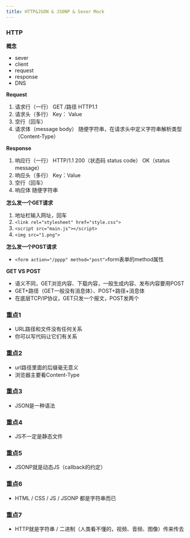 ```yaml
---
title: HTTP&JSON & JSONP & Sever Mock
---
```

### HTTP
**概念**

 - sever
 - client
 - request
 - response
 - DNS

**Request**

 1. 请求行（一行）
 	GET /路径 HTTP1.1
 2. 请求头（多行）
 	Key： Value
 3. 空行（回车）
 4. 请求体（message body）
	随便字符串，在请求头中定义字符串解析类型（Content-Type）

**Response**

 1. 响应行（一行）
	 HTTP/1.1 200（状态码 status code） OK（status message）
 2. 响应头（多行）
	 Key：Value
 3. 空行（回车）
 4. 响应体
	随便字符串

**怎么发一个GET请求**

 1. 地址栏输入网址，回车
 2. `<link rel="stylesheet" href="style.css">`
 3. `<script src="main.js"></script>`
 4. `<img src="1.png">`

**怎么发一个POST请求**

 - `<form action="/pppp" method="post">`form表单的method属性
 
 **GET VS POST**
 
 - 语义不同，GET浏览内容、下载内容，一般生成内容、发布内容要用POST
 - GET+路径（GET一般没有消息体）、POST+路径+消息体
 - 在底层TCP/IP协议，GET只发一个报文，POST发两个

### 重点1

 - URL路径和文件没有任何关系
 - 你可以写代码让它们有关系

### 重点2

 - url路径里面的后缀毫无意义
 - 浏览器主要看Content-Type

### 重点3

 - JSON是一种语法

### 重点4

 - JS不一定是静态文件

### 重点5

 - JSONP就是动态JS（callback的约定）

### 重点6

 - HTML / CSS / JS / JSONP 都是字符串而已

### 重点7

 - HTTP就是字符串 / 二进制（人类看不懂的，视频、音频、图像）传来传去